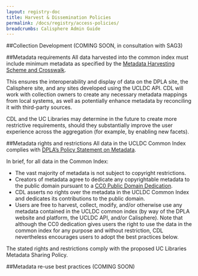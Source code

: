 ```yaml
---
layout: registry-doc
title: Harvest & Dissemination Policies
permalink: /docs/registry/access-policies/
breadcrumbs: Calisphere Admin Guide
---
```


##Collection Development
(COMING SOON, in consultation with SAG3)

##Metadata requirements
All data harvested into the common index must include minimum metadata as specified by the [Metadata Harvesting Scheme and Crosswalk]({{site.url}}{{site.baseurl}}/docs/registry/metadata-harvest/).

This ensures the interoperability and display of data on the DPLA site, the Calisphere site, and any sites developed using the UCLDC API. CDL will work with collection owners to create any necessary metadata mappings from local systems, as well as potentially enhance metadata by reconciling it with third-party sources.

CDL and the UC Libraries may determine in the future to create more restrictive requirements, should they substantially improve the user experience across the aggregation (for example, by enabling new facets).

##Metadata rights and restrictions
All data in the UCLDC Common Index complies with [DPLA’s Policy Statement on Metadata](http://dp.la/info/wp-content/uploads/2013/04/DPLAMetadataPolicy.pdf). 

In brief, for all data in the Common Index:

- The vast majority of metadata is not subject to copyright restrictions.
- Creators of metadata agree to dedicate any copyrightable metadata to the public domain pursuant to a [CC0 Public Domain Dedication](http://creativecommons.org/publicdomain/zero/1.0/).
- CDL asserts no rights over the metadata in the UCLDC Common Index and dedicates its contributions to the public domain.
- Users are free to harvest, collect, modify, and/or otherwise use any metadata contained in the UCLDC common index (by way of the DPLA website and platform, the UCLDC API, and/or Calisphere). Note that although the CC0 dedication gives users the right to use the data in the common index for any purpose and without restriction, CDL nevertheless encourages users to adopt the best practices below.

The stated rights and restrictions comply with the proposed UC Libraries Metadata Sharing Policy.

##Metadata re-use best practices 
(COMING SOON)
